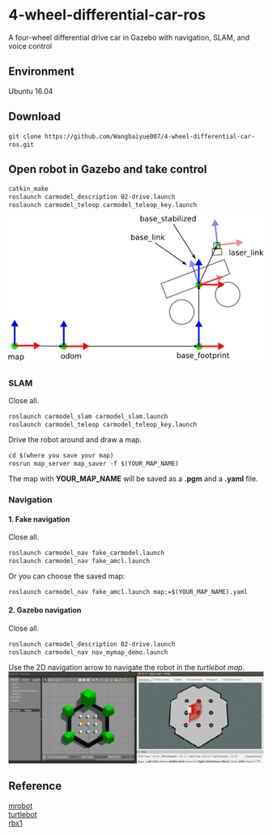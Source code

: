# 4-wheel-differential-car-ros

A four-wheel differential drive car in Gazebo with navigation, SLAM, and voice control

## Environment

Ubuntu 16.04

## Download

    git clone https://github.com/Wangbaiyue007/4-wheel-differential-car-ros.git

## Open robot in Gazebo and take control

    catkin_make  
    roslaunch carmodel_description 02-drive.launch  
    roslaunch carmodel_teleop carmodel_teleop_key.launch

![coordinate](coordsystems_img.png)

### SLAM

Close all.

    roslaunch carmodel_slam carmodel_slam.launch
    roslaunch carmodel_teleop carmodel_teleop_key.launch

Drive the robot around and draw a map.

    cd $(where you save your map)
    rosrun map_server map_saver -f $(YOUR_MAP_NAME)

The map with **YOUR_MAP_NAME** will be saved as a **.pgm** and a **.yaml** file.

### Navigation

#### 1. Fake navigation

Close all.

    roslaunch carmodel_nav fake_carmodel.launch
    roslaunch carmodel_nav fake_amcl.launch

Or you can choose the saved map:

    roslaunch carmodel_nav fake_amcl.launch map:=$(YOUR_MAP_NAME).yaml

#### 2. Gazebo navigation

Close all.

    roslaunch carmodel_description 02-drive.launch
    roslaunch carmodel_nav nav_mymap_demo.launch

Use the 2D navigation arrow to navigate the robot in the *turtlebot map*.  
![navigation](navigation.png)

## Reference

[mrobot](https://github.com/ROSClub/mrobot.git)  
[turtlebot](https://github.com/ROBOTIS-GIT/turtlebot3.git)  
[rbx1](https://github.com/pirobot/rbx1.git)

